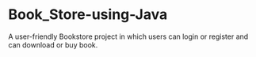 # Book_Store-using-Java
A user-friendly Bookstore project in which users can login or register and can download or buy book.
